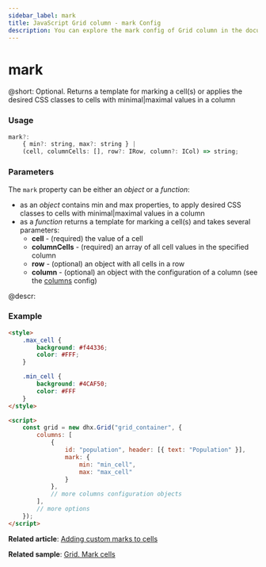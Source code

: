 ```yaml
---
sidebar_label: mark
title: JavaScript Grid column - mark Config 
description: You can explore the mark config of Grid column in the documentation of the DHTMLX JavaScript UI library. Browse developer guides and API reference, try out code examples and live demos, and download a free 30-day evaluation version of DHTMLX Suite.
---
```


# mark

@short: Optional. Returns a template for marking a cell(s) or applies the desired CSS classes to cells with minimal|maximal values in a column 

### Usage

~~~jsx
mark?:
    { min?: string, max?: string } | 
    (cell, columnCells: [], row?: IRow, column?: ICol) => string;
~~~

### Parameters

The `mark` property can be either an *object* or a *function*:
- as an *object* contains min and max properties, to apply desired CSS classes to cells with minimal|maximal values in a column
- as a *function* returns a template for marking a cell(s) and takes several parameters:
	- **cell** - (required) the value of a cell
	- **columnCells** - (required) an array of all cell values in the specified column
	- **row** - (optional) an object with all cells in a row
	- **column** - (optional) an object with the configuration of a column (see the [columns](grid/api/grid_columns_config.md) config)

@descr:
### Example

~~~html
<style>
    .max_cell {
        background: #f44336;
        color: #FFF;
    }

    .min_cell {
        background: #4CAF50;
        color: #FFF
    }
</style>

<script>
    const grid = new dhx.Grid("grid_container", {
        columns: [
            {
                id: "population", header: [{ text: "Population" }],
                mark: {
                    min: "min_cell",
                    max: "max_cell"
                }
            },
            // more columns configuration objects
        ],
        // more options
    });
</script>
~~~


**Related article**: [Adding custom marks to cells](grid/customization.md#adding-custom-marks-to-cells)

**Related sample**: [Grid. Mark cells](https://snippet.dhtmlx.com/buirf16n)